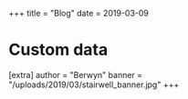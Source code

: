 +++
title = "Blog"
date = 2019-03-09

# Custom data
[extra]
author = "Berwyn"
banner = "/uploads/2019/03/stairwell_banner.jpg"
+++
